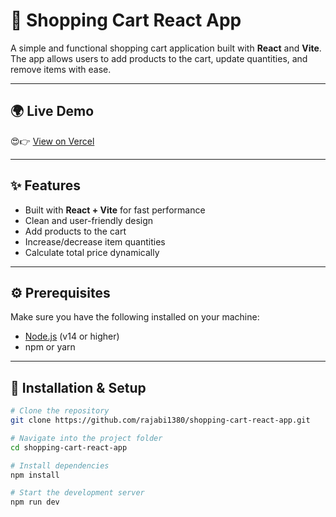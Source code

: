 # 🛒 Shopping Cart React App

A simple and functional shopping cart application built with **React** and **Vite**.  
The app allows users to add products to the cart, update quantities, and remove items with ease.

---

## 🌍 Live Demo
😍👉 [View on Vercel](https://shopping-cart-react-app-gamma.vercel.app/)

---

## ✨ Features
- Built with **React + Vite** for fast performance
- Clean and user-friendly design
- Add products to the cart
- Increase/decrease item quantities
- Calculate total price dynamically

---

## ⚙️ Prerequisites
Make sure you have the following installed on your machine:
- [Node.js](https://nodejs.org/) (v14 or higher)
- npm or yarn

---

## 🚀 Installation & Setup
```bash
# Clone the repository
git clone https://github.com/rajabi1380/shopping-cart-react-app.git

# Navigate into the project folder
cd shopping-cart-react-app

# Install dependencies
npm install

# Start the development server
npm run dev
